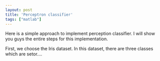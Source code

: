 ```yaml
---
layout: post
title: 'Perceptron classifier'
tags: ["matlab"]
---
```


Here is a simple approach to implement perception classifier. I will show you guys the entire steps for this implementation.

First, we choose the Iris dataset. In this dataset, there are three classes which are setor....
